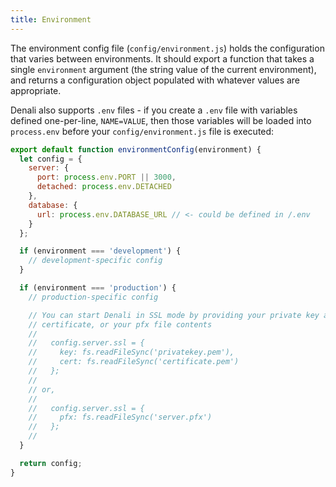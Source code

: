 ```yaml
---
title: Environment
---
```


The environment config file (`config/environment.js`) holds the configuration
that varies between environments. It should export a function that takes a
single `environment` argument (the string value of the current environment),
and returns a configuration object populated with whatever values are
appropriate.

Denali also supports `.env` files - if you create a `.env` file with variables
defined one-per-line, `NAME=VALUE`, then those variables will be loaded into
`process.env` before your `config/environment.js` file is executed:


```js
export default function environmentConfig(environment) {
  let config = {
    server: {
      port: process.env.PORT || 3000,
      detached: process.env.DETACHED
    },
    database: {
      url: process.env.DATABASE_URL // <- could be defined in /.env
    }
  };

  if (environment === 'development') {
    // development-specific config
  }

  if (environment === 'production') {
    // production-specific config

    // You can start Denali in SSL mode by providing your private key and
    // certificate, or your pfx file contents
    //
    //   config.server.ssl = {
    //     key: fs.readFileSync('privatekey.pem'),
    //     cert: fs.readFileSync('certificate.pem')
    //   };
    //
    // or,
    //
    //   config.server.ssl = {
    //     pfx: fs.readFileSync('server.pfx')
    //   };
    //
  }

  return config;
}
```